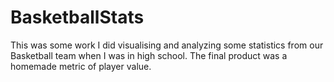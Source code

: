 # BasketballStats

This was some work I did visualising and analyzing some statistics from our Basketball team when I was in high school. The final product was a homemade metric of player value.
